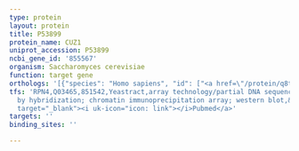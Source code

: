 ```yaml
---
type: protein
layout: protein
title: P53899
protein_name: CUZ1
uniprot_accession: P53899
ncbi_gene_id: '855567'
organism: Saccharomyces cerevisiae
function: target gene
orthologs: '[{"species": "Homo sapiens", "id": ["<a href=\"/protein/q8tcf1\">Q8TCF1</a>"]}, {"species": "Mus musculus", "id": ["Q8BFR6"]}, {"species": "Rattus norvegicus", "id": ["D3ZQI4"]}]'
tfs: 'RPN4,Q03465,851542,Yeastract,array technology/partial DNA sequence identification
  by hybridization; chromatin immunoprecipitation array; western blot,&ensp;<a href="https://www.ncbi.nlm.nih.gov/pubmed/?term=15343339%5Buid%5D+OR+20385592%5Buid%5D+OR+18627600%5Buid%5D+OR+24170807%5Buid%5D+OR+24297164%5Buid%5D+OR+15575969%5Buid%5D"
  target="_blank"><i uk-icon="icon: link"></i>Pubmed</a>'
targets: ''
binding_sites: ''

---
```

